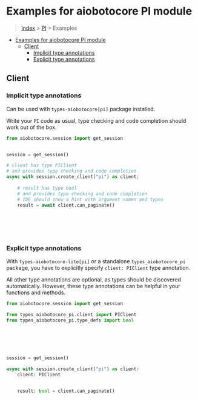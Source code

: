 <a id="examples-for-aiobotocore-pi-module"></a>

# Examples for aiobotocore PI module

> [Index](../README.md) > [PI](./README.md) > Examples

- [Examples for aiobotocore PI module](#examples-for-aiobotocore-pi-module)
  - [Client](#client)
    - [Implicit type annotations](#implicit-type-annotations)
    - [Explicit type annotations](#explicit-type-annotations)

<a id="client"></a>

## Client

<a id="implicit-type-annotations"></a>

### Implicit type annotations

Can be used with `types-aiobotocore[pi]` package installed.

Write your `PI` code as usual, type checking and code completion should work
out of the box.

```python
from aiobotocore.session import get_session


session = get_session()

# client has type PIClient
# and provides type checking and code completion
async with session.create_client("pi") as client:
    
    # result has type bool
    # and provides type checking and code completion
    # IDE should show a hint with argument names and types
    result = await client.can_paginate()
    

    

    
```

<a id="explicit-type-annotations"></a>

### Explicit type annotations

With `types-aiobotocore-lite[pi]` or a standalone `types_aiobotocore_pi`
package, you have to explicitly specify `client: PIClient` type annotation.

All other type annotations are optional, as types should be discovered
automatically. However, these type annotations can be helpful in your functions
and methods.

```python
from aiobotocore.session import get_session

from types_aiobotocore_pi.client import PIClient
from types_aiobotocore_pi.type_defs import bool






session = get_session()

async with session.create_client("pi") as client:
    client: PIClient

    
    result: bool = client.can_paginate()
    

    

    
```
